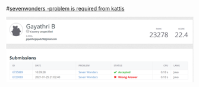 #[sevenwonders -problem is required from kattis ](https://open.kattis.com/problems/sevenwonders)

![sevenwonders](/sevenwonders.png)
